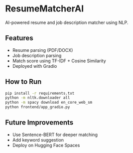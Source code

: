 # ResumeMatcherAI

AI-powered resume and job description matcher using NLP.
   
## Features                     
- Resume parsing (PDF/DOCX)
- Job description parsing
- Match score using TF-IDF + Cosine Similarity
- Deployed with Gradio

## How to Run
```bash
pip install -r requirements.txt
python -m nltk.downloader all
python -m spacy download en_core_web_sm
python frontend/app_gradio.py
```

## Future Improvements
- Use Sentence-BERT for deeper matching
- Add keyword suggestion
- Deploy on Hugging Face Spaces
